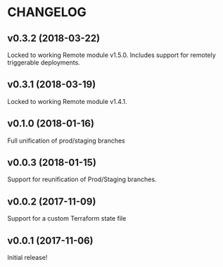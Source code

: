 # CHANGELOG

## v0.3.2 (2018-03-22)

Locked to working Remote module v1.5.0. Includes support for remotely triggerable deployments.


## v0.3.1 (2018-03-19)

Locked to working Remote module v1.4.1.

## v0.1.0 (2018-01-16)

Full unification of prod/staging branches

## v0.0.3 (2018-01-15)

Support for reunification of Prod/Staging branches.

## v0.0.2 (2017-11-09)

Support for a custom Terraform state file

## v0.0.1 (2017-11-06)

Initial release!
